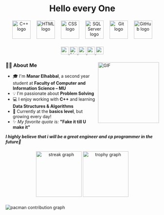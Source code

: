 <h1 align="center">Hello every One </h1>

###

<div align="center">
  <img src="https://skillicons.dev/icons?i=cpp" height="60" alt="C++ logo" />
  <img width="12" />
  <img src="https://skillicons.dev/icons?i=html" height="60" alt="HTML logo" />
  <img width="12" />
  <img src="https://skillicons.dev/icons?i=css" height="60" alt="CSS logo" />
  <img width="12" />
  <img src="https://cdn.jsdelivr.net/gh/devicons/devicon/icons/microsoftsqlserver/microsoftsqlserver-plain.svg" height="60" alt="SQL Server logo" />
  <img width="12" />
  <img src="https://skillicons.dev/icons?i=git" height="60" alt="Git logo" />
  <img width="12" />
  <img src="https://skillicons.dev/icons?i=github" height="60" alt="GitHub logo" />
</div>


###

<div align="center">
  <a href="mailto:manarelhabbal28@gmail.com">
    <img src="https://img.shields.io/badge/-manarelhabbal28@gmail.com-c14438?style=for-the-badge&logo=Gmail&logoColor=white" height="25" alt="gmail badge" />
  </a>
  <a href="https://www.linkedin.com/in/manar-elhabbal7/">
    <img src="https://img.shields.io/static/v1?message=LinkedIn&logo=linkedin&label=&color=0077B5&logoColor=white&style=for-the-badge" height="25" alt="LinkedIn badge" />
  </a>
  <a href="https://codeforces.com/profile/Manar_Elhabbal7">
    <img src="https://img.shields.io/badge/Codeforces-Manar_Elhabbal7-orange?style=for-the-badge&logo=codeforces&logoColor=white" height="25" />
  </a>
  <a href="https://leetcode.com/u/Manar_Elhabbal/">
    <img src="https://img.shields.io/badge/LeetCode-Manar_Elhabbal-yellow?style=for-the-badge&logo=leetcode&logoColor=black" height="25" />
  </a>
  <a href="https://atcoder.jp/users/Manar_Elhabbal">
    <img src="https://img.shields.io/badge/AtCoder-Manar_Elhabbal-blue?style=for-the-badge" height="25" />
  </a>
</div>

###

<img align="right" alt="GIF" src="https://raw.githubusercontent.com/haoruilee/haoruilee/master/pic/pusheencode.gif" width="200"/>

### 👩‍💻 About Me

- 🎓 I'm **Manar Elhabbal**, a second year student at **Faculty of Computer and Information Science – MU**
- 💡 I'm passionate about **Problem Solving**
- 💻 I enjoy working with **C++** and learning **Data Structures & Algorithms**
- 💬 Currently at the **basics level**, but growing every day!
- ✨ *My favorite quote is:* **"Fake it till U make it"**

<em><b>I highly believe that i will be a great engineer and cp programmer in the future💖 </b></em>

###

<div align="center">
  <img src="https://streak-stats.demolab.com?user=Manar-Elhabbal7&locale=en&mode=daily&theme=dracula&hide_border=false&border_radius=5&order=3" height="150" alt="streak graph"  />
  <img src="https://github-profile-trophy.vercel.app?username=Manar-Elhabbal7&theme=dracula&column=-1&row=1&margin-w=8&margin-h=8&no-bg=false&no-frame=false&order=4" height="150" alt="trophy graph"  />
</div>

###

<picture>
  <source media="(prefers-color-scheme: dark)" srcset="https://raw.githubusercontent.com/Manar-Elhabbal7/Manar-Elhabbal7/output/pacman-contribution-graph-dark.svg">
  <source media="(prefers-color-scheme: light)" srcset="https://raw.githubusercontent.com/Manar-Elhabbal7/Manar-Elhabbal7/output/pacman-contribution-graph.svg">
  <img alt="pacman contribution graph" src="https://raw.githubusercontent.com/Manar-Elhabbal7/Manar-Elhabbal7/output/pacman-contribution-graph.svg">
</picture>
